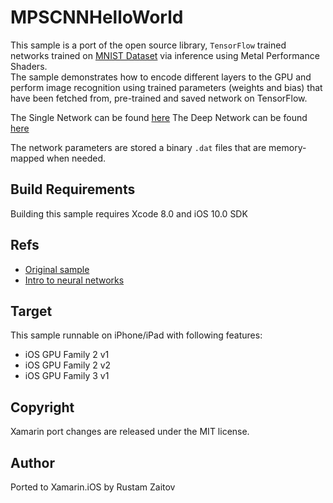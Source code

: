 # MPSCNNHelloWorld

This sample is a port of the open source library, `TensorFlow` trained networks trained on [MNIST Dataset](http://yann.lecun.com/exdb/mnist/) via inference using Metal Performance Shaders.  
The sample demonstrates how to encode different layers to the GPU and perform image recognition using trained parameters (weights and bias) that have been fetched from, pre-trained and saved network on TensorFlow.

The Single Network can be found [here](https://www.tensorflow.org/versions/r0.8/tutorials/mnist/beginners/index.html#mnist-for-ml-beginners)
The Deep Network can be found [here](https://www.tensorflow.org/versions/r0.8/tutorials/mnist/pros/index.html#deep-mnist-for-experts)

The network parameters are stored a binary `.dat` files that are memory-mapped when needed.

## Build Requirements

Building this sample requires Xcode 8.0 and iOS 10.0 SDK

## Refs

* [Original sample](https://developer.apple.com/library/prerelease/content/samplecode/MPSCNNHelloWorld/Introduction/Intro.html#//apple_ref/doc/uid/TP40017482)
* [Intro to neural networks](http://neuralnetworksanddeeplearning.com/)

## Target

This sample runnable on iPhone/iPad with following features:

* iOS GPU Family 2 v1
* iOS GPU Family 2 v2
* iOS GPU Family 3 v1


## Copyright

Xamarin port changes are released under the MIT license.

Author
------

Ported to Xamarin.iOS by Rustam Zaitov
